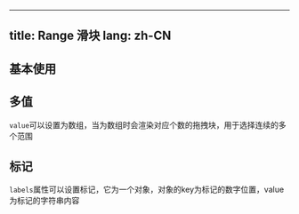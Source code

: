 <!--this file is copied from chinese md, remove this comment to update it, or it will be overwritten when next build-->
---
title: Range 滑块
lang: zh-CN
---

## 基本使用

<!-- @Code:basicUsage -->

## 多值

`value`可以设置为数组，当为数组时会渲染对应个数的拖拽块，用于选择连续的多个范围

<!-- @Code:multiple -->

## 标记

`labels`属性可以设置标记，它为一个对象，对象的key为标记的数字位置，value为标记的字符串内容

<!-- @Code:labels -->